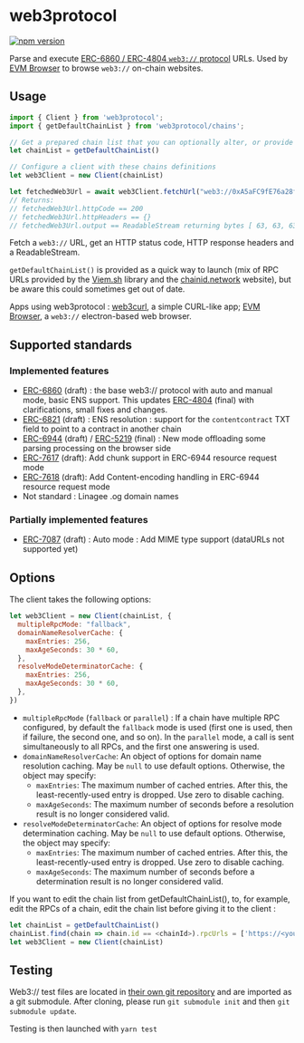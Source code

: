 # web3protocol

[![npm version](https://badge.fury.io/js/web3protocol.svg)](https://www.npmjs.com/package/web3protocol)

Parse and execute [ERC-6860 / ERC-4804 ``web3://`` protocol](https://eips.ethereum.org/EIPS/eip-6860) URLs. Used by [EVM Browser](https://github.com/nand2/evm-browser) to browse ``web3://`` on-chain websites.

## Usage

```js
import { Client } from 'web3protocol';
import { getDefaultChainList } from 'web3protocol/chains';

// Get a prepared chain list that you can optionally alter, or provide your own
let chainList = getDefaultChainList()

// Configure a client with these chains definitions
let web3Client = new Client(chainList)

let fetchedWeb3Url = await web3Client.fetchUrl("web3://0xA5aFC9fE76a28fB12C60954Ed6e2e5f8ceF64Ff2/resourceName")
// Returns:
// fetchedWeb3Url.httpCode == 200
// fetchedWeb3Url.httpHeaders == {}
// fetchedWeb3Url.output == ReadableStream returning bytes [ 63, 63, 63 ]

```

Fetch a ``web3://`` URL, get an HTTP status code, HTTP response headers and a ReadableStream.

``getDefaultChainList()`` is provided as a quick way to launch (mix of RPC URLs provided by the [Viem.sh](https://viem.sh/) library and the [chainid.network](https://chainid.network/chains.json) website), but be aware this could sometimes get out of date.

Apps using web3protocol : [web3curl](https://github.com/web3-protocol/web3curl-js), a simple CURL-like app; [EVM Browser](https://github.com/nand2/evm-browser), a ``web3://`` electron-based web browser.

## Supported standards

### Implemented features

- [ERC-6860](https://eips.ethereum.org/EIPS/eip-6860) (draft) : the base web3:// protocol with auto and manual mode, basic ENS support. This updates [ERC-4804](https://eips.ethereum.org/EIPS/eip-4804) (final) with clarifications, small fixes and changes.
- [ERC-6821](https://eips.ethereum.org/EIPS/eip-6821) (draft) : ENS resolution : support for the ``contentcontract`` TXT field to point to a contract in another chain
- [ERC-6944](https://eips.ethereum.org/EIPS/eip-6944) (draft) / [ERC-5219](https://eips.ethereum.org/EIPS/eip-5219) (final) : New mode offloading some parsing processing on the browser side
- [ERC-7617](https://eips.ethereum.org/EIPS/eip-7617) (draft): Add chunk support in ERC-6944 resource request mode
- [ERC-7618](https://eips.ethereum.org/EIPS/eip-7618) (draft): Add Content-encoding handling in ERC-6944 resource request mode
- Not standard : Linagee .og domain names

### Partially implemented features

- [ERC-7087](https://eips.ethereum.org/EIPS/eip-7087) (draft) :  Auto mode : Add MIME type support (dataURLs not supported yet)

## Options

The client takes the following options:

```js
let web3Client = new Client(chainList, {
  multipleRpcMode: "fallback",
  domainNameResolverCache: {
    maxEntries: 256,
    maxAgeSeconds: 30 * 60,
  },
  resolveModeDeterminatorCache: {
    maxEntries: 256,
    maxAgeSeconds: 30 * 60,
  },
})
```

- ``multipleRpcMode`` (``fallback`` or ``parallel``) : If a chain have multiple RPC configured, by default the ``fallback`` mode is used (first one is used, then if failure, the second one, and so on). In the ``parallel`` mode, a call is sent simultaneously to all RPCs, and the first one answering is used.
- ``domainNameResolverCache``: An object of options for domain name resolution caching. May be ``null`` to use default options. Otherwise, the object may specify:
    - ``maxEntries``: The maximum number of cached entries. After this, the least-recently-used entry is dropped. Use zero to disable caching.
    - ``maxAgeSeconds``: The maximum number of seconds before a resolution result is no longer considered valid.
- ``resolveModeDeterminatorCache``: An object of options for resolve mode determination caching. May be ``null`` to use default options. Otherwise, the object may specify:
    - ``maxEntries``: The maximum number of cached entries. After this, the least-recently-used entry is dropped. Use zero to disable caching.
    - ``maxAgeSeconds``: The maximum number of seconds before a determination result is no longer considered valid.

If you want to edit the chain list from getDefaultChainList(), to, for example, edit the RPCs of a chain, edit the chain list before giving it to the client : 

```js
let chainList = getDefaultChainList()
chainList.find(chain => chain.id == <chainId>).rpcUrls = ['https://<yourRPC>', 'https://<yourSecondRPC>', ...];
let web3Client = new Client(chainList)
```

## Testing

Web3:// test files are located in [their own git repository](https://github.com/web3-protocol/web3protocol-tests) and are imported as a git submodule. After cloning, please run ``git submodule init`` and then ``git submodule update``.

Testing is then launched with ``yarn test``
